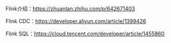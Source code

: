 


Flink介绍：https://zhuanlan.zhihu.com/p/642671403

Flink CDC：https://developer.aliyun.com/article/1399426

Flink SQL：https://cloud.tencent.com/developer/article/1455860